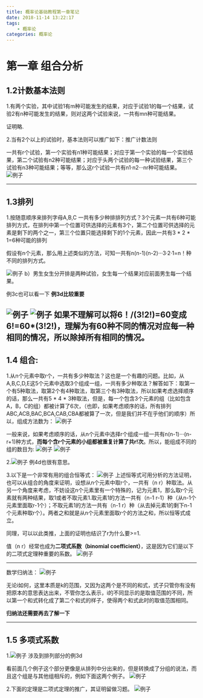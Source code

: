 ```yaml
---
title: 概率论基础教程第一章笔记
date: 2018-11-14 13:22:17
tags:
	- 概率论
categories: 概率论
---
```


# 第一章 组合分析

## 1.2计数基本法则

1.有两个实验，其中试验1有m种可能发生的结果，对应于试验1的每一个结果，试验2有n种可能发生的结果，则对这两个试验来说，一共有mn种可能结果。

<!-- more -->
证明略.

2.当有2个以上的试验时，基本法则可以推广如下：推广计数法则

一共有r个试验，第一个实验有n1种可能结果；对应于第一个实验的每一个实验结果，第二个试验有n2种可能结果；对应于头两个试验的每一种试验结果，第三个试验有n3种可能结果；等等，那么这r个试验一共有n1·n2···nr种可能结果。
![例子](http://lainundalice.oss-cn-beijing.aliyuncs.com/18-11-30/89847303.jpg)

----------

## 1.3排列

1.按随意顺序来排列字母A,B,C 一共有多少种排排列方式？3个元素一共有6种可能排列方式，在排列中第一个位置可供选择的元素有3个，第二个位置可供选择的元素是剩下的两个之一，第三个位置只能选择剩下的1个元素，因此一共有3 \*  2 \*  1=6种可能的排列

假设有n个元素，那么用上述类似的方法，可知一共有n(n-1)(n-2)···3·2·1=n！种不同的排列方式。

![例子](http://pi67irekk.bkt.clouddn.com/18-11-14/19972721.jpg) b）男生女生分开排是两种试验，女生每一个结果对应前面男生每一个结果。

例3c也可以看一下
**例3d比较重要**

![例子](http://pi67irekk.bkt.clouddn.com/18-11-14/47964481.jpg)
![例子](http://pi67irekk.bkt.clouddn.com/18-11-14/39128368.jpg)
**如果不理解可以将6！/(3!2!)=60变成6!=60\*(3!2!)，理解为有60种不同的情况对应每一种相同的情况，所以除掉所有相同的情况。**
----------

## 1.4 组合:
1.从n个元素中取r个，一共有多少种取法？这也是一个有趣的问题。比如，从A,B,C,D,E这5个元素中选取3个组成一组，一共有多少种取法？解答如下：取第一个有5种取法，取第2个有4种取法，取第三个有3种取法，所以如果考虑选择顺序的话，那么一共有5 \* 4 \* 3种取法，但是，每一个包含3个元素的组（比如包含A，B，C的组）都被计算了6次，（也即，如果考虑顺序的话，所有排列ABC,ACB,BAC,BCA,CAB,CBA都被算了一次，但是我们并不在乎他们的顺序）所以，组成方法数为：
![例子](http://pi67irekk.bkt.clouddn.com/18-11-14/66568798.jpg)

一般来说，如果考虑顺序的话，从n个元素中选择r个组成一组一共有n(n-1)···(n-r+1)种方式，**而每个含r个元素的小组都被重复计算了共r!次**。所以，能组成不同的组的数目为:
![例子](http://pi67irekk.bkt.clouddn.com/18-11-14/11098338.jpg)
![例子](http://pi67irekk.bkt.clouddn.com/18-11-14/49977850.jpg)

2.![例子](http://pi67irekk.bkt.clouddn.com/18-11-14/74525941.jpg)
例4d也很有意思。

3.以下是一个非常有用的组合恒等式：
![例子](http://pi67irekk.bkt.clouddn.com/18-11-14/6469437.jpg)
上述恒等式可用分析的方法证明，也可以从组合的角度来证明，设想从n个元素中取r个，一共有（n r）种取法。从另一个角度来考虑，不妨设这n个元素里有一个特殊的，记为元素1，那么取r个元素就有两种结果，取1或者不取元素1.取元素1的方法一共有（n-1 r-1）种（从n-1个元素里面取r-1个）；不取元素1的方法一共有（n-1 r）种（从去掉元素1的剩下n-1个元素种取r个）。两者之和就是从n个元素里面取r个的方法之和，所以恒等式成立。

同理，可以以此类推，上面的证明也结识了r为什么要>=1.

值（n r）经常也成为**二项式系数（binomial coefficient）**，这是因为它们是以下的二项式定理种重要的系数。
![例子](http://pi67irekk.bkt.clouddn.com/18-11-14/85890603.jpg)


----------

数学归纳法：
![例子](http://pi67irekk.bkt.clouddn.com/18-11-14/77163861.jpg)

无论i如何，这里本质是k的范围，又因为这两个是不同的和式，式子只管你有没有把原本的意思表达出来，不管你怎么表示，i的不同显示的是取值范围的不同，所以第一个和式转化成了第二个和式的样子，使得两个和式此时的取值范围相同。

**归纳法还需要再去了解一下**


----------
## 1.5 多项式系数

1.![例子](http://pi67irekk.bkt.clouddn.com/18-11-14/41791471.jpg)
涉及到排列部分的例3d

看前面几个例子这个部分更像是从排列中分出来的，但是转换成了分组的说法，而且这个组是与其他组相斥的，例如下面这两个例子。
![例子](http://pi67irekk.bkt.clouddn.com/18-11-14/82036623.jpg)

2.下面的定理是二项式定理的推广，其证明留做习题。
![例子](http://pi67irekk.bkt.clouddn.com/18-11-14/43109054.jpg)


